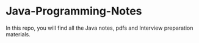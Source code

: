 # Java-Programming-Notes
In this repo, you will find all the Java notes, pdfs and Interview preparation materials.
